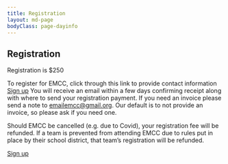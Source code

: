 ```yaml
---
title: Registration
layout: md-page
bodyClass: page-dayinfo
---
```


## Registration

Registration is $250

To register for EMCC, click through this link to provide contact information <a href = https://forms.gle/zVPKr31X3Y4DL3EL8>Sign up</a>  You will receive an email within a few days confirming receipt along with where to send your registration payment. If you need an invoice please send a note to emailemcc@gmail.org. Our default is to not provide an invoice, so please ask if you need one.

Should EMCC be cancelled (e.g. due to Covid), your registration fee will be refunded. If a team is prevented from attending EMCC due to rules put in place by their school district, that team’s registration will be refunded.

[Sign up](https://forms.gle/zVPKr31X3Y4DL3EL8)